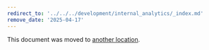 ```yaml
---
redirect_to: '../../../development/internal_analytics/_index.md'
remove_date: '2025-04-17'
---
```


<!-- markdownlint-disable -->

This document was moved to [another location](../../../development/internal_analytics/_index.md).

<!-- This redirect file can be deleted after <2025-04-17>. -->
<!-- Redirects that point to other docs in the same project expire in three months. -->
<!-- Redirects that point to docs in a different project or site (for example, link is not relative and starts with `https:`) expire in one year. -->
<!-- Before deletion, see: https://docs.gitlab.com/ee/development/documentation/redirects.html -->
